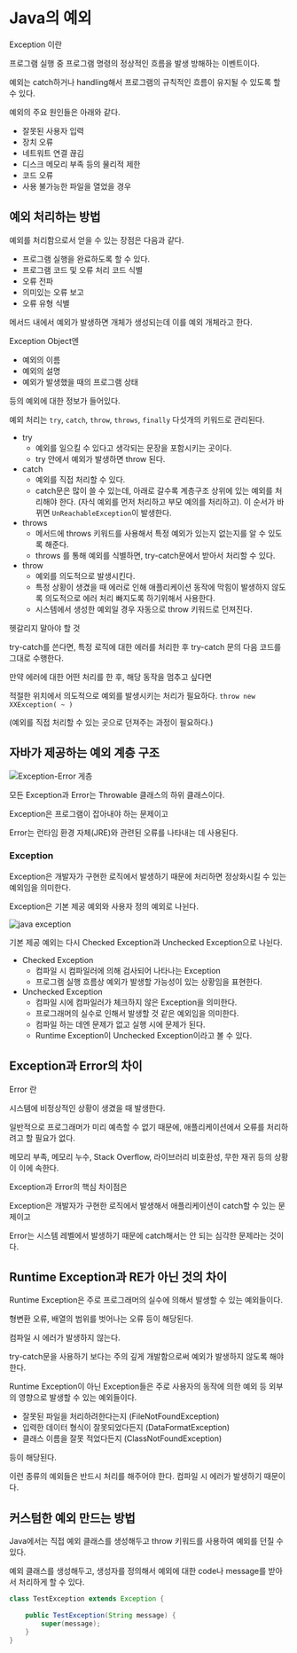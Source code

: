 # Java의 예외

Exception 이란

프로그램 실행 중 프로그램 명령의 정상적인 흐름을 발생 방해하는 이벤트이다.

예외는 catch하거나 handling해서 프로그램의 규칙적인 흐름이 유지될 수 있도록 할 수 있다.

예외의 주요 원인들은 아래와 같다.

- 잘못된 사용자 입력
- 장치 오류
- 네트워트 연결 끊김
- 디스크 메모리 부족 등의 물리적 제한
- 코드 오류
- 사용 불가능한 파일을 열었을 경우

## 예외 처리하는 방법

예외를 처리함으로서 얻을 수 있는 장점은 다음과 같다.

- 프로그램 실행을 완료하도록 할 수 있다.
- 프로그램 코드 및 오류 처리 코드 식별
- 오류 전파
- 의미있는 오류 보고
- 오류 유형 식별

메서드 내에서 예외가 발생하면 개체가 생성되는데 이를 예외 개체라고 한다.

Exception Object엔 

- 예외의 이름
- 예외의 설명
- 예외가 발생했을 때의 프로그램 상태

등의 예외에 대한 정보가 들어있다.

예외 처리는 `try`, `catch`, `throw`, `throws`, `finally` 다섯개의 키워드로 관리된다.

- try
    - 예외를 일으킬 수 있다고 생각되는 문장을 포함시키는 곳이다.
    - try 안에서 예외가 발생하면 throw 된다.
- catch
    - 예외를 직접 처리할 수 있다.
    - catch문은 많이 쓸 수 있는데, 아래로 갈수록 계층구조 상위에 있는 예외를 처리해야 한다. (자식 예외를 먼저 처리하고 부모 예의를 처리하고).
    이 순서가 바뀌면 `UnReachableException`이 발생한다.
- throws
    - 메서드에 throws 키워드를 사용해서 특정 예외가 있는지 없는지를 알 수 있도록 해준다.
    - throws 를 통해 예외를 식별하면, try-catch문에서 받아서 처리할 수 있다.
- throw
    - 예외를 의도적으로 발생시킨다.
    - 특정 상황이 생겼을 때 에러로 인해 애플리케이션 동작에 막힘이 발생하지 않도록 의도적으로 에러 처리 빠지도록 하기위해서 사용한다.
    - 시스템에서 생성한 예외일 경우 자동으로 throw 키워드로 던져진다.

헷갈리지 말아야 할 것

try-catch를 쓴다면, 특정 로직에 대한 에러를 처리한 후 try-catch 문의 다음 코드를 그대로 수행한다.

만약 에러에 대한 어떤 처리를 한 후, 해당 동작을 멈추고 싶다면

적절한 위치에서 의도적으로 예외를 발생시키는 처리가 필요하다. `throw new XXException( ~ )`

(예외를 직접 처리할 수 있는 곳으로 던져주는 과정이 필요하다.)

## 자바가 제공하는 예외 계층 구조

![Exception-Error 게층](https://user-images.githubusercontent.com/47437757/177047292-e5165e90-4f32-436c-af95-91f4a89b03cf.png)

모든 Exception과 Error는 Throwable 클래스의 하위 클래스이다.

Exception은 프로그램이 잡아내야 하는 문제이고

Error는 런타임 환경 자체(JRE)와 관련된 오류를 나타내는 데 사용된다.

### Exception

Exception은 개발자가 구현한 로직에서 발생하기 때문에 처리하면 정상화시킬 수 있는 예외임을 의미한다.

Exception은 기본 제공 예외와 사용자 정의 예외로 나뉜다.

![java exception](https://user-images.githubusercontent.com/47437757/177047298-c7039a50-9c6c-46a2-a351-f4ee48d06070.jpeg)

기본 제공 예외는 다시 Checked Exception과 Unchecked Exception으로 나뉜다.

- Checked Exception
    - 컴파일 시 컴파일러에 의해 검사되어 나타나는 Exception
    - 프로그램 실행 흐름상 예외가 발생할 가능성이 있는 상황임을 표현한다.
- Unchecked Exception
    - 컴파일 시에 컴파일러가 체크하지 않은 Exception을 의미한다.
    - 프로그래머의 실수로 인해서 발생할 것 같은 예외임을 의미한다.
    - 컴파일 하는 데엔 문제가 없고 실행 시에 문제가 된다.
    - Runtime Exception이 Unchecked Exception이라고 볼 수 있다.

## Exception과 Error의 차이

Error 란

시스템에 비정상적인 상황이 생겼을 때 발생한다.

일반적으로 프로그래머가 미리 예측할 수 없기 때문에, 애플리케이션에서 오류를 처리하려고 할 필요가 없다.

메모리 부족, 메모리 누수, Stack Overflow, 라이브러리 비호환성, 무한 재귀 등의 상황이 이에 속한다.

Exception과 Error의 핵심 차이점은

Exception은 개발자가 구현한 로직에서 발생해서 애플리케이션이 catch할 수 있는 문제이고

Error는 시스템 레벨에서 발생하기 때문에 catch해서는 안 되는 심각한 문제라는 것이다.

## Runtime Exception과 RE가 아닌 것의 차이

Runtime Exception은 주로 프로그래머의 실수에 의해서 발생할 수 있는 예외들이다.

형변환 오류, 배열의 범위를 벗어나는 오류 등이 해당된다.

컴파일 시 에러가 발생하지 않는다.

try-catch문을 사용하기 보다는 주의 깊게 개발함으로써 예외가 발생하지 않도록 해야한다.

Runtime Exception이 아닌 Exception들은 주로 사용자의 동작에 의한 예외 등 외부의 영향으로 발생할 수 있는 예외들이다.

- 잘못된 파일을 처리하려한다는지 (FileNotFoundException)
- 입력한 데이터 형식이 잘못되었다든지 (DataFormatException)
- 클래스 이름을 잘못 적었다든지 (ClassNotFoundException)

등이 해당된다.

이런 종류의 예외들은 반드시 처리를 해주어야 한다. 컴파일 시 에러가 발생하기 때문이다.

## 커스텀한 예외 만드는 방법

Java에서는 직접 예외 클래스를 생성해두고 throw 키워드를 사용하여 예외를 던질 수 있다.

예외 클래스를 생성해두고, 생성자를 정의해서 예외에 대한 code나 message를 받아서 처리하게 할 수 있다.
```java
class TestException extends Exception {
	
	public TestException(String message) {
		super(message);
	}
}
```
